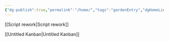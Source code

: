 ```yaml
---
{"dg-publish":true,"permalink":"/home/","tags":"gardenEntry","dgHomeLink":true,"dgPassFrontmatter":false}
---
```


[[Script rework|Script rework]]

[[Untitled Kanban|Untitled Kanban]]